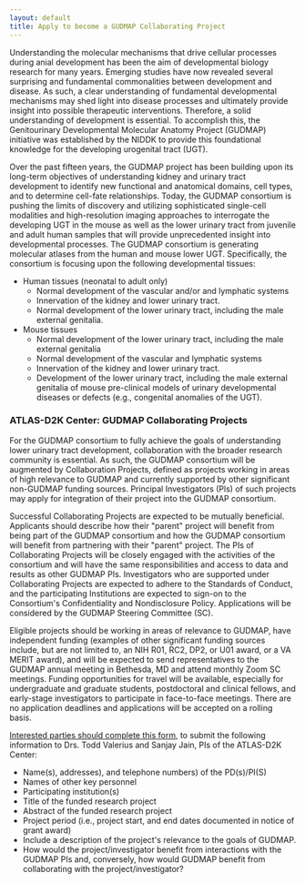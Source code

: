 ```yaml
---
layout: default
title: Apply to become a GUDMAP Collaborating Project
---
```


Understanding the molecular mechanisms that drive cellular processes during anial development has been the aim of developmental biology research for many years. Emerging studies have now revealed several surprising and fundamental commonalities between development and disease. As such, a clear understanding of fundamental developmental mechanisms may shed light into disease processes and ultimately provide insight into possible therapeutic interventions. Therefore, a solid understanding of development is essential. To accomplish this, the Genitourinary Developmental Molecular Anatomy Project (GUDMAP) initiative was established by the NIDDK to provide this foundational knowledge for the developing urogenital tract (UGT).

Over the past fifteen years, the GUDMAP project has been building upon its long-term objectives of understanding kidney and urinary tract development to identify new functional and anatomical domains, cell types, and to determine cell-fate relationships. Today, the GUDMAP consortium is pushing the limits of discovery and utilizing sophisticated single-cell modalities and high-resolution imaging approaches to interrogate the developing UGT in the mouse as well as the lower urinary tract from juvenile and adult human samples that will provide unprecedented insight into developmental processes. The GUDMAP consortium is generating molecular atlases from the human and mouse lower UGT. Specifically, the consortium is focusing upon the following developmental tissues:

- ﻿﻿Human tissues (neonatal to adult only)
    - Normal development of the vascular and/or and lymphatic systems
    - ﻿﻿Innervation of the kidney and lower urinary tract.
    - Normal development of the lower urinary tract, including the male external genitalia.
- Mouse tissues
    - Normal development of the lower urinary tract, including the male external genitalia
    - Normal development of the vascular and lymphatic systems
    - Innervation of the kidney and lower urinary tract.
    - Development of the lower urinary tract, including the male external genitalia of mouse pre-clinical models of urinary developmental diseases or defects (e.g., congenital anomalies of the UGT).

### ATLAS-D2K Center: GUDMAP Collaborating Projects

For the GUDMAP consortium to fully achieve the goals of understanding lower urinary tract development, collaboration with the broader research community is essential. As such, the GUDMAP consortium will be augmented by Collaboration Projects, defined as projects working in areas of high relevance to GUDMAP and currently supported by other significant non-GUDMAP funding sources. Principal Investigators (Pls) of such projects may apply for integration of their project into the GUDMAP consortium.

Successful Collaborating Projects are expected to be mutually beneficial. Applicants should describe how their "parent" project will benefit from being part of the GUDMAP consortium and how the GUDMAP consortium will benefit from partnering with their "parent" project. The PIs of Collaborating Projects will be closely engaged with the activities of the consortium and will have the same responsibilities and access to data and results as other GUDMAP PIs. Investigators who are supported under Collaborating Projects are expected to adhere to the Standards of Conduct, and the participating Institutions are expected to sign-on to the Consortium's Confidentiality and Nondisclosure Policy. Applications will be considered by the GUDMAP Steering Committee (SC).

Eligible projects should be working in areas of relevance to GUDMAP, have independent funding (examples of other significant funding sources include, but are not limited to, an NIH R01, RC2, DP2, or U01 award, or a VA MERIT award), and will be expected to send representatives to the GUDMAP annual meeting in Bethesda, MD and attend monthly Zoom SC meetings. Funding opportunities for travel will be available, especially for undergraduate and graduate students, postdoctoral and clinical fellows, and early-stage investigators to participate in face-to-face meetings. There are no application deadlines and applications will be accepted on a rolling basis.

[Interested parties should complete this form](https://isrd.wufoo.com/forms/qg2e9g51cm4fut/), to submit the following information to Drs. Todd Valerius and Sanjay Jain, PIs of the ATLAS-D2K Center:

- Name(s), addresses), and telephone numbers) of the PD(s)/PI(S)
- Names of other key personnel
- ﻿﻿Participating institution(s)
- Title of the funded research project
- Abstract of the funded research project
- Project period (i.e., project start, and end dates documented in notice of grant award)
- Include a description of the project's relevance to the goals of GUDMAP.
- How would the project/investigator benefit from interactions with the GUDMAP PIs and, conversely, how would GUDMAP benefit from collaborating with the project/investigator?
